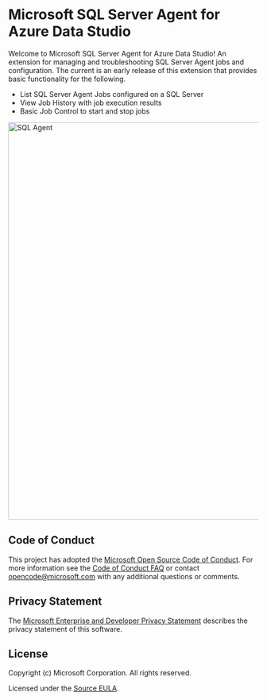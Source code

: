 # Microsoft SQL Server Agent for Azure Data Studio

Welcome to Microsoft SQL Server Agent for Azure Data Studio! An extension for managing and troubleshooting
SQL Server Agent jobs and configuration.  The current is an early release of this extension that provides
basic functionality for the following.

* List SQL Server Agent Jobs configured on a SQL Server
* View Job History with job execution results
* Basic Job Control to start and stop jobs

<img src="https://user-images.githubusercontent.com/6411451/82481964-f7b1a400-9a8a-11ea-8b25-2a6958a41e25.png" alt="SQL Agent" style="width:800px;"/>


## Code of Conduct

This project has adopted the [Microsoft Open Source Code of Conduct](https://opensource.microsoft.com/codeofconduct/). For more information see the [Code of Conduct FAQ](https://opensource.microsoft.com/codeofconduct/faq/) or contact [opencode@microsoft.com](mailto:opencode@microsoft.com) with any additional questions or comments.

## Privacy Statement

The [Microsoft Enterprise and Developer Privacy Statement](https://privacy.microsoft.com/en-us/privacystatement) describes the privacy statement of this software.

## License

Copyright (c) Microsoft Corporation. All rights reserved.

Licensed under the [Source EULA](https://raw.githubusercontent.com/Microsoft/azuredatastudio/master/LICENSE.txt).
